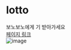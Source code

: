 # lotto
보노보노에게 기 받아가세요  
[페이지 링크](https://kathleenjung.github.io/lotto/)  
![image](https://github.com/KathleenJung/lotto/assets/85939045/a245f0dd-a469-4875-8086-63837adfb1e1)
